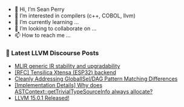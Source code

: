 - 👋 Hi, I’m Sean Perry
- 👀 I’m interested in compilers (c++, COBOL, llvm)
- 🌱 I’m currently learning ...
- 💞️ I’m looking to collaborate on ...
- 📫 How to reach me ...

<!---
s66perry/s66perry is a ✨ special ✨ repository because its `README.md` (this file) appears on your GitHub profile.
You can click the Preview link to take a look at your changes.
--->
### 📕 Latest LLVM Discourse Posts

<!-- DISCOURSE-LLVM:START -->
- [MLIR generic IR stability and upgradability](https://discourse.llvm.org/t/mlir-generic-ir-stability-and-upgradability/65371#post_3)
- [[RFC] Tensilica Xtensa &lpar;ESP32&rpar; backend](https://discourse.llvm.org/t/rfc-tensilica-xtensa-esp32-backend/57835#post_9)
- [Cleanly Addressing GlobalISel/DAG Pattern Matching Differences](https://discourse.llvm.org/t/cleanly-addressing-globalisel-dag-pattern-matching-differences/64817#post_8)
- [[Implementation Details] Why does ASTContext::getTrivialTypeSourceInfo always allocate?](https://discourse.llvm.org/t/implementation-details-why-does-astcontext-gettrivialtypesourceinfo-always-allocate/65035#post_6)
- [LLVM 15.0.1 Released!](https://discourse.llvm.org/t/llvm-15-0-1-released/65380#post_2)
<!-- DISCOURSE-LLVM:END -->
